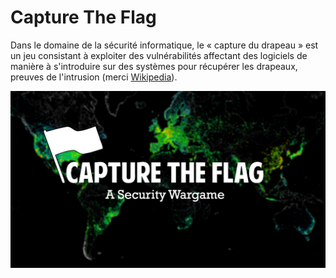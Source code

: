 # Capture The Flag

Dans le domaine de la sécurité informatique, le « capture du drapeau » est un jeu consistant à exploiter des vulnérabilités affectant des logiciels de manière à s'introduire sur des systèmes pour récupérer les drapeaux, preuves de l'intrusion (merci [Wikipedia](https://fr.wikipedia.org/wiki/Capture\_du\_drapeau)).

![](../../.gitbook/assets/Capture-The-Flag-Security-Wargame.jpg)
